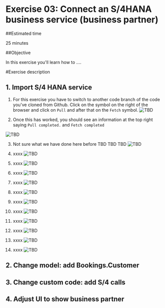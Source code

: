 # Exercise 03: Connect an S/4HANA business service (business partner)

##Estimated time

25 minutes

##Objective

In this exercise you'll learn how to ....

#Exercise description

## 1. Import S/4 HANA service


1. For this exercise you have to switch to another code branch of the code you've cloned from Github. Click on the symbol on the right of the browser and click on ```Pull``` and after that on the ```Fetch``` symbol.
![TBD](../../pictures/pic301.png)

2. Once this has worked, you should see an information at the top right saying ```Pull completed.``` and ```Fetch completed```

![TBD](../../pictures/pic302.png)

3. Not sure what we have done here before TBD TBD TBD
![TBD](../../pictures/pic303.png)

4. xxxx
![TBD](../../pictures/pic304.png)

5. xxxx
![TBD](../../pictures/pic305.png)

6. xxxx
![TBD](../../pictures/pic306.png)

7. xxxx
![TBD](../../pictures/pic306.png)

8. xxxx
![TBD](../../pictures/pic307.png)

9. xxxx
![TBD](../../pictures/pic308.png)

10. xxxx
![TBD](../../pictures/pic309.png)

11. xxxx
![TBD](../../pictures/pic310.png)

12. xxxx
![TBD](../../pictures/pic311.png)

13. xxxx
![TBD](../../pictures/pic312.png)

14. xxxx
![TBD](../../pictures/pic313.png)


## 2. Change model: add Bookings.Customer

## 3. Change custom code: add S/4 calls

## 4. Adjust UI to show business partner